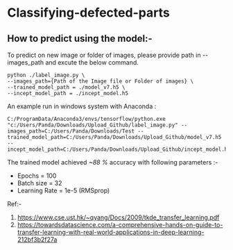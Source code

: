 # Classifying-defected-parts

## How to predict using the model:- 
To predict on new image or folder of images, please provide path in --images_path and excute the below command. 

```
python ./label_image.py \
--images_path={Path of the Image file or Folder of images} \
--trained_model_path = ./model_v7.h5 \
--incept_model_path = ./incept_model.h5 
```
An example run in windows system with Anaconda : 
``` 
C:/ProgramData/Anaconda3/envs/tensorflow/python.exe "c:/Users/Panda/Downloads/Upload_Github/label_image.py" --images_path=C:/Users/Panda/Downloads/Test --trained_model_path=C:/Users/Panda/Downloads/Upload_Github/model_v7.h5 --incept_model_path=C:/Users/Panda/Downloads/Upload_Github/incept_model.h5
 ```


The trained model achieved *~88 %* accuracy with following parameters :- 
- Epochs = 100
- Batch size = 32
- Learning Rate = 1e-5 (RMSprop)

Ref:-
1. https://www.cse.ust.hk/~qyang/Docs/2009/tkde_transfer_learning.pdf
2. https://towardsdatascience.com/a-comprehensive-hands-on-guide-to-transfer-learning-with-real-world-applications-in-deep-learning-212bf3b2f27a
